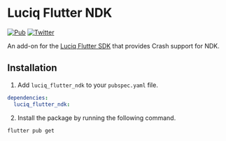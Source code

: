 # Luciq Flutter NDK

[![Pub](https://img.shields.io/pub/v/luciq_flutter_ndk.svg)](https://pub.dev/packages/luciq_flutter_ndk)
[![Twitter](https://img.shields.io/badge/twitter-@Luciq-blue.svg)](https://twitter.com/Luciq)

An add-on for the [Luciq Flutter SDK](https://github.com/luciqai/luciq-flutter-sdk) that provides Crash support for NDK.

## Installation

1. Add `luciq_flutter_ndk` to your `pubspec.yaml` file.

```yaml
dependencies:
  luciq_flutter_ndk:
```

2. Install the package by running the following command.

```sh
flutter pub get
```